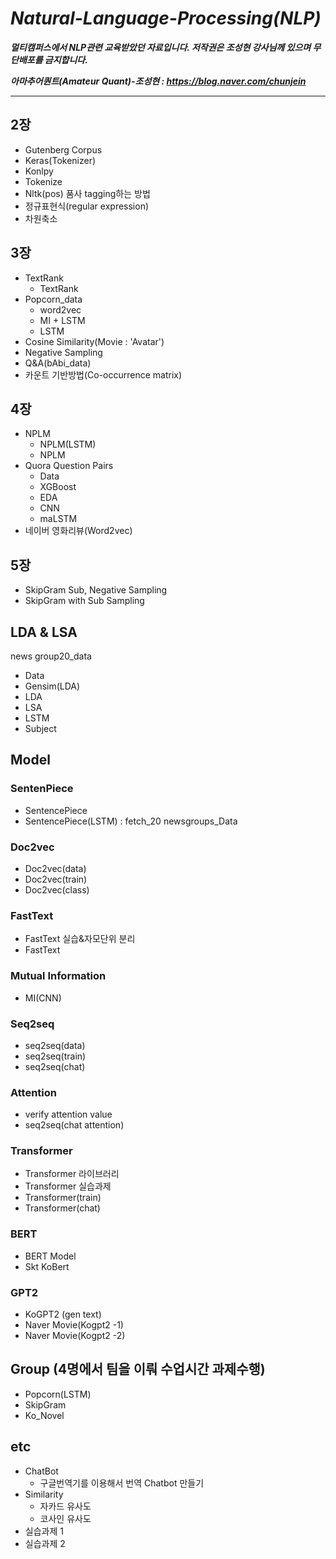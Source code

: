 # ***Natural-Language-Processing(NLP)***
***멀티캠퍼스에서 NLP관련 교육받았던 자료입니다. 저작권은 조성현 강사님께 있으며 무단배포를 금지합니다.***

***아마추어퀀트(Amateur Quant)-조성현 : https://blog.naver.com/chunjein***

---
## 2장
- Gutenberg Corpus
- Keras(Tokenizer)
- Konlpy
- Tokenize
- Nltk(pos) 품사 tagging하는 방법
- 정규표현식(regular expression)
- 차원축소
## 3장
- TextRank
  - TextRank
- Popcorn_data
  - word2vec
  - MI + LSTM
  - LSTM
- Cosine Similarity(Movie : 'Avatar')
- Negative Sampling
- Q&A(bAbi_data)
- 카운트 기반방법(Co-occurrence matrix)
## 4장
- NPLM
  - NPLM(LSTM)
  - NPLM
- Quora Question Pairs
  - Data
  - XGBoost
  - EDA
  - CNN
  - maLSTM
- 네이버 영화리뷰(Word2vec)
## 5장
- SkipGram Sub, Negative Sampling
- SkipGram with Sub Sampling
## LDA & LSA
news group20_data
- Data
- Gensim(LDA)
- LDA
- LSA
- LSTM
- Subject
## Model
### SentenPiece
- SentencePiece
- SentencePiece(LSTM) : fetch_20 newsgroups_Data
### Doc2vec
- Doc2vec(data)
- Doc2vec(train)
- Doc2vec(class)
### FastText
- FastText 실습&자모단위 분리
- FastText
### Mutual Information
- MI(CNN)
### Seq2seq
- seq2seq(data)
- seq2seq(train)
- seq2seq(chat)
### Attention
- verify attention value
- seq2seq(chat attention)
### Transformer
- Transformer 라이브러리
- Transformer 실습과제
- Transformer(train)
- Transformer(chat)
### BERT
- BERT Model
- Skt KoBert
### GPT2
- KoGPT2 (gen text)
- Naver Movie(Kogpt2 -1)
- Naver Movie(Kogpt2 -2)
## Group (4명에서 팀을 이뤄 수업시간 과제수행)
- Popcorn(LSTM)
- SkipGram
- Ko_Novel
## etc
- ChatBot
  - 구글번역기를 이용해서 번역 Chatbot 만들기
- Similarity
  - 자카드 유사도
  - 코사인 유사도
- 실습과제 1
- 실습과제 2
